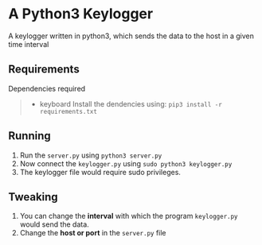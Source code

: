 # A Python3 Keylogger
A keylogger written in python3, which sends the data to the host
in a given time interval

## Requirements
Dependencies required <br>
>   - keyboard
Install the dendencies using: `pip3 install -r requirements.txt`

## Running
1. Run the `server.py` using `python3 server.py`
2. Now connect the `keylogger.py` using `sudo python3 keylogger.py`
3. The keylogger file would require sudo privileges.

## Tweaking
1. You can change the **interval** with which the program `keylogger.py` 
   would send the data.
2. Change the **host or port** in the `server.py` file


